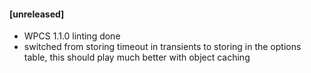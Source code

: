 #### [unreleased]
 * WPCS 1.1.0 linting done
 * switched from storing timeout in transients to storing in the options table, this should play much better with object caching

